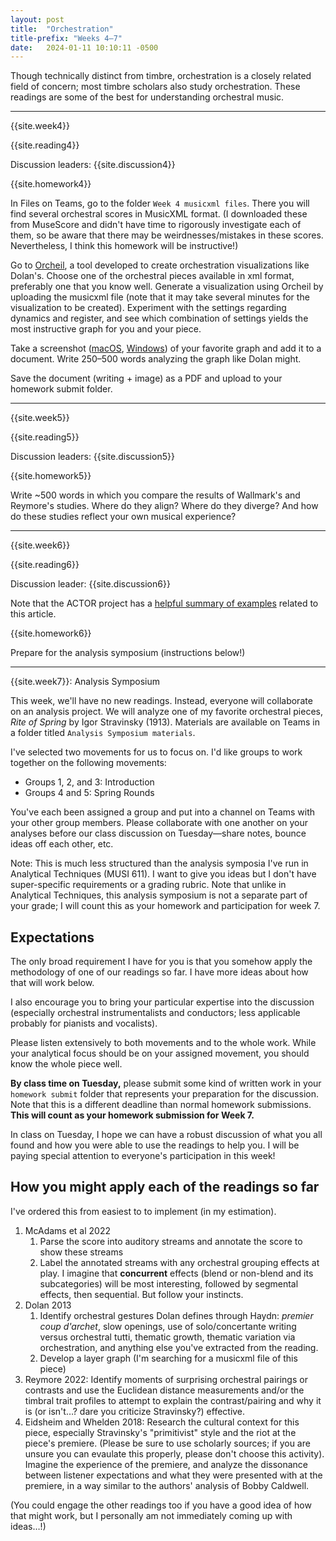 ```yaml
---
layout: post
title:  "Orchestration"
title-prefix: "Weeks 4–7"
date:   2024-01-11 10:10:11 -0500
---
```


Though technically distinct from timbre, orchestration is a closely related field of concern; most timbre scholars also study orchestration. These readings are some of the best for understanding orchestral music.

-------

{{site.week4}}

{{site.reading4}}

Discussion leaders: {{site.discussion4}}

{{site.homework4}}

In Files on Teams, go to the folder `Week 4 musicxml files`. There you will find several orchestral scores in MusicXML format. (I downloaded these from MuseScore and didn't have time to rigorously investigate each of them, so be aware that there may be weirdnesses/mistakes in these scores. Nevertheless, I think this homework will be instructive!)

Go to [Orcheil](http://orcheil.ca), a tool developed to create orchestration visualizations like Dolan's. Choose one of the orchestral pieces available in xml format, preferably one that you know well. Generate a visualization using Orcheil by uploading the musicxml file (note that it may take several minutes for the visualization to be created). Experiment with the settings regarding dynamics and register, and see which combination of settings yields the most instructive graph for you and your piece.

Take a screenshot ([macOS](https://support.apple.com/guide/mac-help/take-a-screenshot-mh26782/mac), [Windows](https://www.microsoft.com/en-us/windows/learning-center/how-to-screenshot-windows-11)) of your favorite graph and add it to a document. Write 250–500 words analyzing the graph like Dolan might. 

Save the document (writing + image) as a PDF and upload to your homework submit folder.


-------

{{site.week5}}

{{site.reading5}}

Discussion leaders: {{site.discussion5}}

{{site.homework5}}

Write ~500 words in which you compare the results of Wallmark's and Reymore's studies. Where do they align? Where do they diverge? And how do these studies reflect your own musical experience?

-------

{{site.week6}}

{{site.reading6}}

Discussion leader: {{site.discussion6}}

Note that the ACTOR project has a [helpful summary of examples](https://timbreandorchestration.org/tor/modules/taxonomy/orchestral-grouping-effects/introduction) related to this article.

{{site.homework6}}

Prepare for the analysis symposium (instructions below!)

-------

{{site.week7}}: Analysis Symposium

This week, we'll have no new readings. Instead, everyone will collaborate on an analysis project. We will analyze one of my favorite orchestral pieces, *Rite of Spring* by Igor Stravinsky (1913). Materials are available on Teams in a folder titled `Analysis Symposium materials`.

I've selected two movements for us to focus on. I'd like groups to work together on the following movements:

* Groups 1, 2, and 3: Introduction
* Groups 4 and 5: Spring Rounds

You've each been assigned a group and put into a channel on Teams with your other group members. Please collaborate with one another on your analyses before our class discussion on Tuesday—share notes, bounce ideas off each other, etc.

<div class="border-box">Note: This is much less structured than the analysis symposia I've run in Analytical Techniques (MUSI 611). I want to give you ideas but I don't have super-specific requirements or a grading rubric. Note that unlike in Analytical Techniques, this analysis symposium is not a separate part of your grade; I will count this as your homework and participation for week 7. </div>

## Expectations

The only broad requirement I have for you is that you somehow apply the methodology of one of our readings so far. I have more ideas about how that will work below.

I also encourage you to bring your particular expertise into the discussion (especially orchestral instrumentalists and conductors; less applicable probably for pianists and vocalists).

Please listen extensively to both movements and to the whole work. While your analytical focus should be on your assigned movement, you should know the whole piece well.

**By class time on Tuesday,** please submit some kind of written work in your `homework submit` folder that represents your preparation for the discussion. Note that this is a different deadline than normal homework submissions. **This will count as your homework submission for Week 7.**

In class on Tuesday, I hope we can have a robust discussion of what you all found and how you were able to use the readings to help you. I will be paying special attention to everyone's participation in this week!

## How you might apply each of the readings so far

I've ordered this from easiest to to implement (in my estimation).

1. McAdams et al 2022
   1. Parse the score into auditory streams and annotate the score to show these streams
   2. Label the annotated streams with any orchestral grouping effects at play. I imagine that **concurrent** effects (blend or non-blend and its subcategories) will be most interesting, followed by segmental effects, then sequential. But follow your instincts.
2. Dolan 2013
   1. Identify orchestral gestures Dolan defines through Haydn: *premier coup d'archet*, slow openings, use of solo/concertante writing versus orchestral tutti, thematic growth, thematic variation via orchestration, and anything else you've extracted from the reading.
   2. Develop a layer graph (I'm searching for a musicxml file of this piece)
3. Reymore 2022: Identify moments of surprising orchestral pairings or contrasts and use the Euclidean distance measurements and/or the timbral trait profiles to attempt to explain the contrast/pairing and why it is (or isn't…? dare you criticize Stravinsky?) effective.
4. Eidsheim and Whelden 2018: Research the cultural context for this piece, especially Stravinsky's "primitivist" style and the riot at the piece's premiere. (Please be sure to use scholarly sources; if you are unsure you can evaulate this properly, please don't choose this activity). Imagine the experience of the premiere, and analyze the dissonance between listener expectations and what they were presented with at the premiere, in a way similar to the authors' analysis of Bobby Caldwell. 

(You could engage the other readings too if you have a good idea of how that might work, but I personally am not immediately coming up with ideas…!)